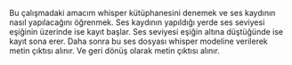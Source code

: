 Bu çalışmadaki amacım whisper kütüphanesini denemek ve ses kaydının nasıl yapılacağını öğrenmek.
Ses kaydının yapıldığı yerde ses seviyesi eşiğinin üzerinde ise kayıt başlar.
Ses seviyesi eşiğin altına düştüğünde ise kayıt sona erer.
Daha sonra bu ses dosyası whisper modeline verilerek metin çıktısı alınır.
Ve geri dönüş olarak metin çıktısı alınır.


